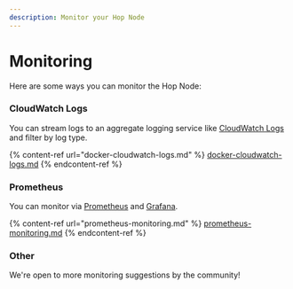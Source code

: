 ```yaml
---
description: Monitor your Hop Node
---
```


# Monitoring

Here are some ways you can monitor the Hop Node:

### CloudWatch Logs

You can stream logs to an aggregate logging service like [CloudWatch Logs](https://aws.amazon.com/cloudwatch/) and filter by log type.

{% content-ref url="docker-cloudwatch-logs.md" %}
[docker-cloudwatch-logs.md](docker-cloudwatch-logs.md)
{% endcontent-ref %}

### Prometheus

You can monitor via [Prometheus](https://github.com/prometheus/prometheus) and [Grafana](https://github.com/grafana/grafana).

{% content-ref url="prometheus-monitoring.md" %}
[prometheus-monitoring.md](prometheus-monitoring.md)
{% endcontent-ref %}

### Other

We're open to more monitoring suggestions by the community!
